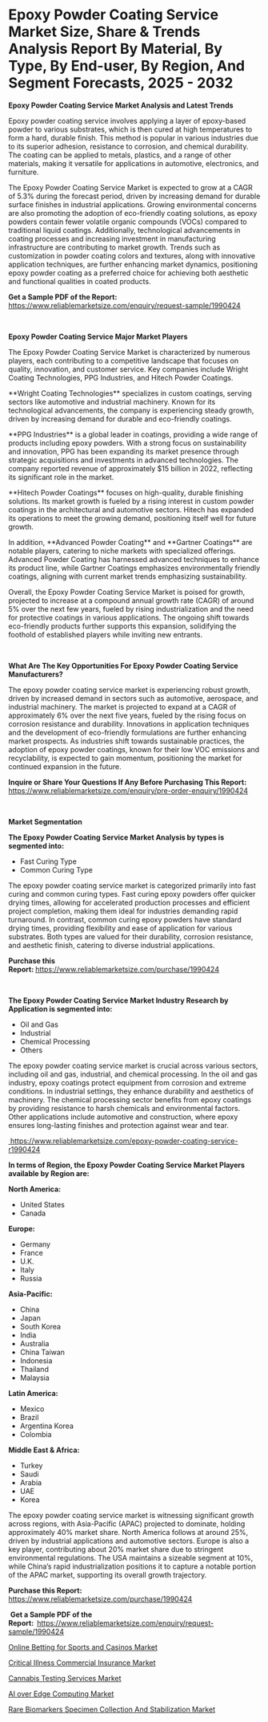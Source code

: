<p><h1>Epoxy Powder Coating Service Market Size, Share & Trends Analysis Report By Material, By Type, By End-user, By Region, And Segment Forecasts, 2025 - 2032</h1></p><p><strong>Epoxy Powder Coating Service Market Analysis and Latest Trends</strong></p>
<p><p>Epoxy powder coating service involves applying a layer of epoxy-based powder to various substrates, which is then cured at high temperatures to form a hard, durable finish. This method is popular in various industries due to its superior adhesion, resistance to corrosion, and chemical durability. The coating can be applied to metals, plastics, and a range of other materials, making it versatile for applications in automotive, electronics, and furniture.</p><p>The Epoxy Powder Coating Service Market is expected to grow at a CAGR of 5.3% during the forecast period, driven by increasing demand for durable surface finishes in industrial applications. Growing environmental concerns are also promoting the adoption of eco-friendly coating solutions, as epoxy powders contain fewer volatile organic compounds (VOCs) compared to traditional liquid coatings. Additionally, technological advancements in coating processes and increasing investment in manufacturing infrastructure are contributing to market growth. Trends such as customization in powder coating colors and textures, along with innovative application techniques, are further enhancing market dynamics, positioning epoxy powder coating as a preferred choice for achieving both aesthetic and functional qualities in coated products.</p></p>
<p><strong>Get a Sample PDF of the Report:&nbsp;</strong> <a href="https://www.reliablemarketsize.com/enquiry/request-sample/1990424?utm_campaign=1991&utm_medium=2&utm_source=Github&utm_content=ia&utm_term=11032025&utm_id=epoxy-powder-coating-service">https://www.reliablemarketsize.com/enquiry/request-sample/1990424</a></p>
<p>&nbsp;</p>
<p><strong>Epoxy Powder Coating Service Major Market Players</strong></p>
<p><p>The Epoxy Powder Coating Service Market is characterized by numerous players, each contributing to a competitive landscape that focuses on quality, innovation, and customer service. Key companies include Wright Coating Technologies, PPG Industries, and Hitech Powder Coatings. </p><p>**Wright Coating Technologies** specializes in custom coatings, serving sectors like automotive and industrial machinery. Known for its technological advancements, the company is experiencing steady growth, driven by increasing demand for durable and eco-friendly coatings. </p><p>**PPG Industries** is a global leader in coatings, providing a wide range of products including epoxy powders. With a strong focus on sustainability and innovation, PPG has been expanding its market presence through strategic acquisitions and investments in advanced technologies. The company reported revenue of approximately $15 billion in 2022, reflecting its significant role in the market.</p><p>**Hitech Powder Coatings** focuses on high-quality, durable finishing solutions. Its market growth is fueled by a rising interest in custom powder coatings in the architectural and automotive sectors. Hitech has expanded its operations to meet the growing demand, positioning itself well for future growth.</p><p>In addition, **Advanced Powder Coating** and **Gartner Coatings** are notable players, catering to niche markets with specialized offerings. Advanced Powder Coating has harnessed advanced techniques to enhance its product line, while Gartner Coatings emphasizes environmentally friendly coatings, aligning with current market trends emphasizing sustainability.</p><p>Overall, the Epoxy Powder Coating Service Market is poised for growth, projected to increase at a compound annual growth rate (CAGR) of around 5% over the next few years, fueled by rising industrialization and the need for protective coatings in various applications. The ongoing shift towards eco-friendly products further supports this expansion, solidifying the foothold of established players while inviting new entrants.</p></p>
<p>&nbsp;</p>
<p><strong>What Are The Key Opportunities For Epoxy Powder Coating Service Manufacturers?</strong></p>
<p><p>The epoxy powder coating service market is experiencing robust growth, driven by increased demand in sectors such as automotive, aerospace, and industrial machinery. The market is projected to expand at a CAGR of approximately 6% over the next five years, fueled by the rising focus on corrosion resistance and durability. Innovations in application techniques and the development of eco-friendly formulations are further enhancing market prospects. As industries shift towards sustainable practices, the adoption of epoxy powder coatings, known for their low VOC emissions and recyclability, is expected to gain momentum, positioning the market for continued expansion in the future.</p></p>
<p><strong>Inquire or Share Your Questions If Any Before Purchasing This Report:</strong> <a href="https://www.reliablemarketsize.com/enquiry/pre-order-enquiry/1990424?utm_campaign=1991&utm_medium=2&utm_source=Github&utm_content=ia&utm_term=11032025&utm_id=epoxy-powder-coating-service">https://www.reliablemarketsize.com/enquiry/pre-order-enquiry/1990424</a></p>
<p>&nbsp;</p>
<p><strong>Market Segmentation</strong></p>
<p><strong>The Epoxy Powder Coating Service Market Analysis by types is segmented into:</strong></p>
<p><ul><li>Fast Curing Type</li><li>Common Curing Type</li></ul></p>
<p><p>The epoxy powder coating service market is categorized primarily into fast curing and common curing types. Fast curing epoxy powders offer quicker drying times, allowing for accelerated production processes and efficient project completion, making them ideal for industries demanding rapid turnaround. In contrast, common curing epoxy powders have standard drying times, providing flexibility and ease of application for various substrates. Both types are valued for their durability, corrosion resistance, and aesthetic finish, catering to diverse industrial applications.</p></p>
<p><strong>Purchase this Report:&nbsp;</strong><a href="https://www.reliablemarketsize.com/purchase/1990424?utm_campaign=1991&utm_medium=2&utm_source=Github&utm_content=ia&utm_term=11032025&utm_id=epoxy-powder-coating-service">https://www.reliablemarketsize.com/purchase/1990424</a></p>
<p>&nbsp;</p>
<p><strong>The Epoxy Powder Coating Service Market Industry Research by Application is segmented into:</strong></p>
<p><ul><li>Oil and Gas</li><li>Industrial</li><li>Chemical Processing</li><li>Others</li></ul></p>
<p><p>The epoxy powder coating service market is crucial across various sectors, including oil and gas, industrial, and chemical processing. In the oil and gas industry, epoxy coatings protect equipment from corrosion and extreme conditions. In industrial settings, they enhance durability and aesthetics of machinery. The chemical processing sector benefits from epoxy coatings by providing resistance to harsh chemicals and environmental factors. Other applications include automotive and construction, where epoxy ensures long-lasting finishes and protection against wear and tear.</p></p>
<p><a href="https://www.reliablemarketsize.com/epoxy-powder-coating-service-r1990424?utm_campaign=1991&utm_medium=2&utm_source=Github&utm_content=ia&utm_term=11032025&utm_id=epoxy-powder-coating-service">&nbsp;https://www.reliablemarketsize.com/epoxy-powder-coating-service-r1990424</a></p>
<p><strong>In terms of Region, the Epoxy Powder Coating Service Market Players available by Region are:</strong></p>
<p>
    <p> <strong> North America: </strong>
        <ul>
            <li>United States</li>
            <li>Canada</li>
        </ul>
        </p> 
    <p> <strong> Europe: </strong>
        <ul>
            <li>Germany</li>
            <li>France</li>
            <li>U.K.</li>
            <li>Italy</li>
            <li>Russia</li>
        </ul>
        </p> 
    <p> <strong> Asia-Pacific: </strong>
        <ul>
            <li>China</li>
            <li>Japan</li>
            <li>South Korea</li>
            <li>India</li>
            <li>Australia</li>
            <li>China Taiwan</li>
            <li>Indonesia</li>
            <li>Thailand</li>
            <li>Malaysia</li>
        </ul>
        </p> 
    <p> <strong> Latin America: </strong>
        <ul>
            <li>Mexico</li>
            <li>Brazil</li>
            <li>Argentina Korea</li>
            <li>Colombia</li>
        </ul>
        </p> 
    <p> <strong> Middle East & Africa: </strong>
        <ul>
            <li>Turkey</li>
            <li>Saudi</li>
            <li>Arabia</li>
            <li>UAE</li>
            <li>Korea</li>
        </ul>
    </p>
    </p>
<p><p>The epoxy powder coating service market is witnessing significant growth across regions, with Asia-Pacific (APAC) projected to dominate, holding approximately 40% market share. North America follows at around 25%, driven by industrial applications and automotive sectors. Europe is also a key player, contributing about 20% market share due to stringent environmental regulations. The USA maintains a sizeable segment at 10%, while China’s rapid industrialization positions it to capture a notable portion of the APAC market, supporting its overall growth trajectory.</p></p>
<p><strong>Purchase this Report: </strong><a href="https://www.reliablemarketsize.com/purchase/1990424?utm_campaign=1991&utm_medium=2&utm_source=Github&utm_content=ia&utm_term=11032025&utm_id=epoxy-powder-coating-service">https://www.reliablemarketsize.com/purchase/1990424</a></p>
<p>&nbsp;<strong>Get a Sample PDF of the Report:&nbsp;&nbsp;</strong><a href="https://www.reliablemarketsize.com/enquiry/request-sample/1990424?utm_campaign=1991&utm_medium=2&utm_source=Github&utm_content=ia&utm_term=11032025&utm_id=epoxy-powder-coating-service">https://www.reliablemarketsize.com/enquiry/request-sample/1990424</a></p>
<p><strong></strong></p>
<p><p><a href="https://github.com/dagnewopus/Market-Research-Report-List-1/blob/main/online-betting-for-sports-and-casinos-market.md?utm_campaign=1991&utm_medium=2&utm_source=Github&utm_content=ia&utm_term=11032025&utm_id=epoxy-powder-coating-service">Online Betting for Sports and Casinos Market</a></p><p><a href="https://github.com/geresalgieaz/Market-Research-Report-List-1/blob/main/critical-illness-commercial-insurance-market.md?utm_campaign=1991&utm_medium=2&utm_source=Github&utm_content=ia&utm_term=11032025&utm_id=epoxy-powder-coating-service">Critical Illness Commercial Insurance Market</a></p><p><a href="https://github.com/papnider/Market-Research-Report-List-1/blob/main/cannabis-testing-services-market.md?utm_campaign=1991&utm_medium=2&utm_source=Github&utm_content=ia&utm_term=11032025&utm_id=epoxy-powder-coating-service">Cannabis Testing Services Market</a></p><p><a href="https://github.com/foustzelmsdv/Market-Research-Report-List-1/blob/main/ai-over-edge-computing-market.md?utm_campaign=1991&utm_medium=2&utm_source=Github&utm_content=ia&utm_term=11032025&utm_id=epoxy-powder-coating-service">AI over Edge Computing Market</a></p><p><a href="https://github.com/dickstoscopg/Market-Research-Report-List-1/blob/main/rare-biomarkers-specimen-collection-and-stabilization-market.md?utm_campaign=1991&utm_medium=2&utm_source=Github&utm_content=ia&utm_term=11032025&utm_id=epoxy-powder-coating-service">Rare Biomarkers Specimen Collection And Stabilization Market</a></p></p>